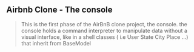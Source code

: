 ## Airbnb Clone - The console
> This is the first phase of the AirBnB clone project, the console. the console holds a command interpreter to manipulate data without a visual interface, like in a shell classes ( i.e User State City Place ...) that inherit from BaseModel

